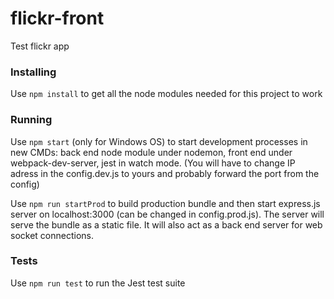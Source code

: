 # flickr-front
Test flickr app

### Installing
Use `npm install` to get all the node modules needed for this project to work

### Running
Use `npm start` (only for Windows OS) to start development processes 
in new CMDs: back end node module under nodemon, 
front end under webpack-dev-server, jest in watch mode. 
(You will have to change IP adress in the config.dev.js to yours 
and probably forward the port from the config)

Use `npm run startProd` to build production bundle and then 
start express.js server on localhost:3000 
(can be changed in config.prod.js). The server
will serve the bundle as a static file. It will also act as a
back end server for web socket connections.

### Tests
Use `npm run test` to run the Jest test suite
